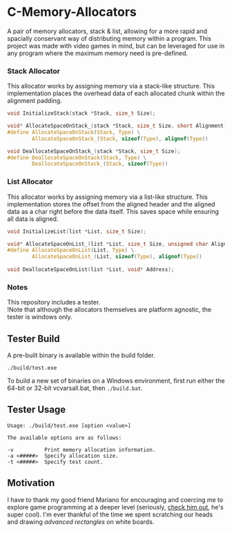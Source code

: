C-Memory-Allocators
===================
A pair of memory allocators, stack & list, allowing for a more rapid and
spacially conservant way of distributing memory within a program. This project
was made with video games in mind, but can be leveraged for use in any program
where the maximum memory need is pre-defined.  
  
### Stack Allocator
This allocator works by assigning memory via a stack-like structure. This
implementation places the overhead data of each allocated chunk within the
alignment padding.  
```c
void InitializeStack(stack *Stack, size_t Size);

void* AllocateSpaceOnStack_(stack *Stack, size_t Size, short Alignment);
#define AllocateSpaceOnStack(Stack, Type) \
        AllocateSpaceOnStack_(Stack, sizeof(Type), alignof(Type))

void DeallocateSpaceOnStack_(stack *Stack, size_t Size);
#define DeallocateSpaceOnStack(Stack, Type) \
        DeallocateSpaceOnStack_(Stack, sizeof(Type))
```
### List Allocator
This allocator works by assigning memory via a list-like structure. This
implementation stores the offset from the aligned header and the aligned data
as a char right before the data itself. This saves space while ensuring all
data is aligned.
```c
void InitializeList(list *List, size_t Size);

void* AllocateSpaceOnList_(list *List, size_t Size, unsigned char Alignment);
#define AllocateSpaceOnList(List, Type) \
        AllocateSpaceOnList_(List, sizeof(Type), alignof(Type))
        
void DeallocateSpaceOnList(list *List, void* Address);
```
### Notes
This repository includes a tester.  
!Note that although the allocators themselves are platform agnostic,
the tester is windows only.

Tester Build
------------

A pre-built binary is available within the build folder.
```
./build/test.exe
```

To build a new set of binaries on a Windows environment, first run either the
64-bit or 32-bit vcvarsall.bat, then `./build.bat`.

Tester Usage
-----

```
Usage: ./build/test.exe [option <value>]

The available options are as follows:

-v          Print memory allocation information.
-a <#####>  Specify allocation size.
-t <#####>  Specify test count.
```

Motivation
----------
I have to thank my good friend Mariano for encouraging and coercing
me to explore game programming at a deeper level (seriously,
[check him out](https://github.com/mtrebi), he's super cool).
I'm ever thankful of the time we spent scratching our heads and drawing
_advanced rectangles_ on white boards.
